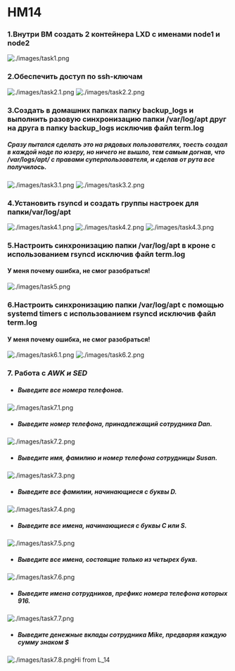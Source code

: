 # HM14
### 1.Внутри ВМ создать 2 контейнера LXD с именами node1 и node2
![./images/task1.png](./images/task1.png)
### 2.Обеспечить доступ по ssh-ключам
![./images/task2.1.png](./images/task2.1.png)
![./images/task2.2.png](./images/task2.2.png)
### 3.Создать в домашних папках папку backup_logs и выполнить разовую синхронизацию папки /var/log/apt друг на друга в папку backup_logs исключив файл term.log
##### Сразу пытался сделать это на рядовых пользователях, тоесть создал в каждой ноде по юзеру, но ничего не вышло, тем самым догнав, что /var/logs/apt/ с правами суперпользователя, и сделав от рута все получилось. 
![./images/task3.1.png](./images/task3.1.png)
![./images/task3.2.png](./images/task3.2.png)
### 4.Установить rsyncd и создать группы настроек для папки/var/log/apt
![./images/task4.1.png](./images/task4.1.png)
![./images/task4.2.png](./images/task4.2.png)
![./images/task4.3.png](./images/task4.3.png)
### 5.Настроить синхронизацию папки /var/log/apt в кроне с использованием rsyncd исключив файл term.log
#### **У меня почему ошибка, не смог разобраться!**
![./images/task5.png](./images/task5.png)
### 6.Настроить синхронизацию папки /var/log/apt c помощью systemd timers с использованием rsyncd исключив файл term.log
#### **У меня почему ошибка, не смог разобраться!**
![./images/task6.1.png](./images/task6.1.png)
![./images/task6.2.png](./images/task6.2.png)
### 7. Работа с ***AWK и SED***
- ##### Выведите все номера телефонов.
![./images/task7.1.png](./images/task7.1.png)
- ##### Выведите номер телефона, принадлежащий сотрудника Dan.
![./images/task7.2.png](./images/task7.2.png)
- ##### Выведите имя, фамилию и номер телефона сотрудницы Susan.
![./images/task7.3.png](./images/task7.3.png)
- ##### Выведите все фамилии, начинающиеся с буквы D.
![./images/task7.4.png](./images/task7.4.png)
- ##### Выведите все имена, начинающиеся с буквы C или S.
![./images/task7.5.png](./images/task7.5.png)
- ##### Выведите все имена, состоящие только из четырех букв.
![./images/task7.6.png](./images/task7.6.png)
- ##### Выведите имена сотрудников, префикс номера телефона которых 916.
![./images/task7.7.png](./images/task7.7.png)
- ##### Выведите денежные вклады сотрудника Mike, предваряя каждую сумму знаком $
![./images/task7.8.png](./images/task7.8.png)Hi from L_14
